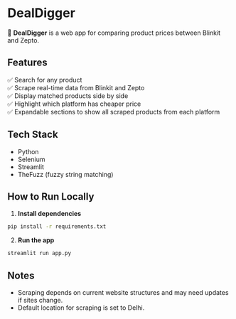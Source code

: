 # DealDigger

🔎 **DealDigger** is a web app for comparing product prices between Blinkit and Zepto.

## Features

✅ Search for any product  
✅ Scrape real-time data from Blinkit and Zepto  
✅ Display matched products side by side  
✅ Highlight which platform has cheaper price  
✅ Expandable sections to show all scraped products from each platform

## Tech Stack

- Python
- Selenium
- Streamlit
- TheFuzz (fuzzy string matching)

## How to Run Locally

1. **Install dependencies**

```bash
pip install -r requirements.txt
```

2. **Run the app**

```bash
streamlit run app.py
```

## Notes

- Scraping depends on current website structures and may need updates if sites change.
- Default location for scraping is set to Delhi.
